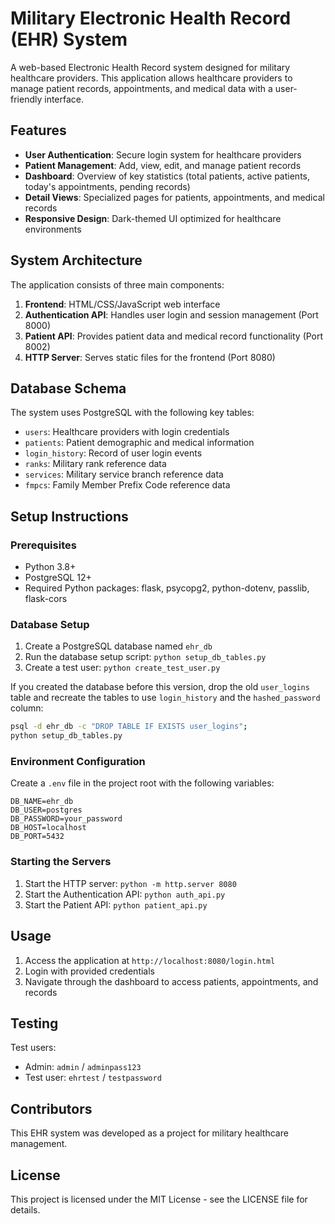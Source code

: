 # Military Electronic Health Record (EHR) System

A web-based Electronic Health Record system designed for military healthcare providers. This application allows healthcare providers to manage patient records, appointments, and medical data with a user-friendly interface.

## Features

- **User Authentication**: Secure login system for healthcare providers
- **Patient Management**: Add, view, edit, and manage patient records
- **Dashboard**: Overview of key statistics (total patients, active patients, today's appointments, pending records)
- **Detail Views**: Specialized pages for patients, appointments, and medical records
- **Responsive Design**: Dark-themed UI optimized for healthcare environments

## System Architecture

The application consists of three main components:

1. **Frontend**: HTML/CSS/JavaScript web interface
2. **Authentication API**: Handles user login and session management (Port 8000)
3. **Patient API**: Provides patient data and medical record functionality (Port 8002)
4. **HTTP Server**: Serves static files for the frontend (Port 8080)

## Database Schema

The system uses PostgreSQL with the following key tables:
- `users`: Healthcare providers with login credentials
- `patients`: Patient demographic and medical information
- `login_history`: Record of user login events
- `ranks`: Military rank reference data
- `services`: Military service branch reference data
- `fmpcs`: Family Member Prefix Code reference data

## Setup Instructions

### Prerequisites

- Python 3.8+ 
- PostgreSQL 12+
- Required Python packages: flask, psycopg2, python-dotenv, passlib, flask-cors

### Database Setup

1. Create a PostgreSQL database named `ehr_db`
2. Run the database setup script: `python setup_db_tables.py`
3. Create a test user: `python create_test_user.py`

If you created the database before this version, drop the old `user_logins` table and recreate the tables to use `login_history` and the `hashed_password` column:
```bash
psql -d ehr_db -c "DROP TABLE IF EXISTS user_logins";
python setup_db_tables.py
```

### Environment Configuration

Create a `.env` file in the project root with the following variables:
```
DB_NAME=ehr_db
DB_USER=postgres
DB_PASSWORD=your_password
DB_HOST=localhost
DB_PORT=5432
```

### Starting the Servers

1. Start the HTTP server: `python -m http.server 8080`
2. Start the Authentication API: `python auth_api.py`
3. Start the Patient API: `python patient_api.py`

## Usage

1. Access the application at `http://localhost:8080/login.html`
2. Login with provided credentials
3. Navigate through the dashboard to access patients, appointments, and records

## Testing

Test users:
- Admin: `admin` / `adminpass123`
- Test user: `ehrtest` / `testpassword`

## Contributors

This EHR system was developed as a project for military healthcare management.

## License

This project is licensed under the MIT License - see the LICENSE file for details. 